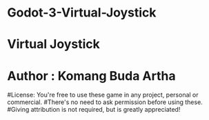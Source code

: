 # Godot-3-Virtual-Joystick

# Virtual Joystick
# Author : Komang Buda Artha
#License:  You're free to use these game in any project, personal or commercial. 
#There's no need to ask permission before using these. 
#Giving attribution is not required, but is greatly appreciated!
